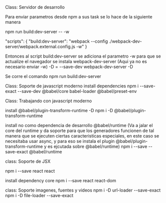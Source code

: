 Class: Servidor de desarrollo

Para enviar parametros desde npm a sus task se lo hace de la siguiente manera

npm run build:dev-server -- -w

 "scripts": {
    "build:dev-server": "webpack --config ./webpack-dev-server/webpack.external.config.js -w"
  }

Entonces al script build:dev-server se adiciona el parametro -w
para que se actualize el navegador se instala webpack-dev-server (Aqui ya no es necesario enviar -w)
-D = --save-dev
webpack-dev-server -D 

Se corre el comando npm run build:dev-server


Class: Soporte de javascript moderno
install dependencies 
npm i --save-exact --save-dev @babel/core babel-loader @babel/preset-env

Class: Trabajando con javascript moderno

install  @babel/plugin-transform-runtime -D 
npm i -D @babel/plugin-transform-runtime

install no como dependencia de desarrollo @babel/runtime  (Va a jalar el core del runtime y da soporte para que los generadores funcionen de tal manera que se ejecuten ciertas caracteristicas especiales, en este caso se necesitaba usar async, y para eso se instala el plugin @babel/plugin-transform-runtime y es ejcutada sobre @babel/runtime)
npm i --save --save-exact @babel/runtime


class: Soporte de JSX

npm i --save react react

install dependency core
npm i --save react react-dom 

class: Soporte imagenes, fuentes y videos
npm i -D url-loader --save-exact
npm i -D file-loader --save-exact